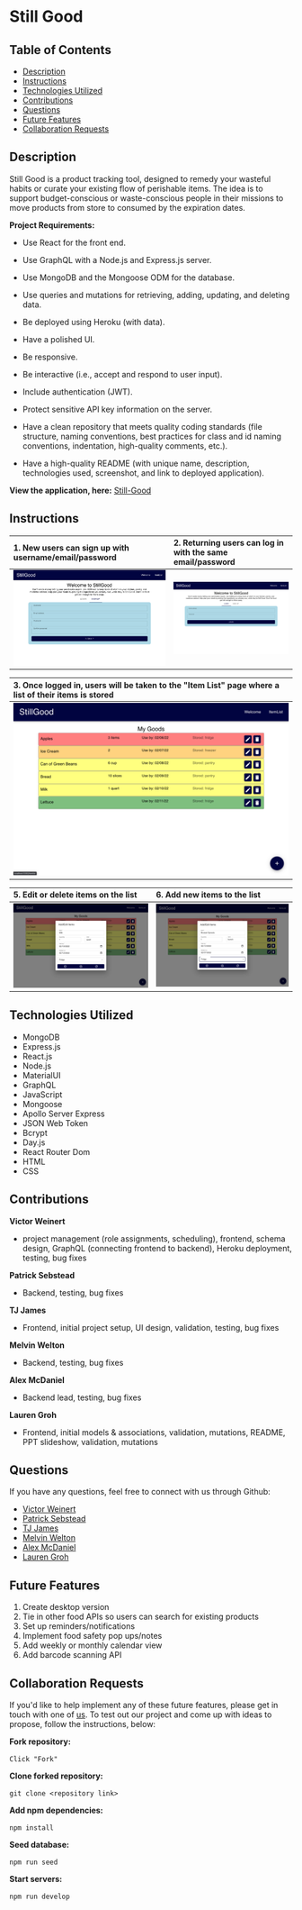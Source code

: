 # Still Good

## Table of Contents 
* [Description](#description)
* [Instructions](#instructions)
* [Technologies Utilized](#technologies-utilized)
* [Contributions](#contributions)
* [Questions](#questions)
* [Future Features](#future-features)
* [Collaboration Requests](#collaboration-requests)

## Description

Still Good is a product tracking tool, designed to remedy your wasteful habits or curate your existing flow of perishable items. The idea is to support budget-conscious or waste-conscious people in their missions to move products from store to consumed by the expiration dates.

**Project Requirements:**
* Use React for the front end.

* Use GraphQL with a Node.js and Express.js server.

* Use MongoDB and the Mongoose ODM for the database.

* Use queries and mutations for retrieving, adding, updating, and deleting data.

* Be deployed using Heroku (with data).

* Have a polished UI.

* Be responsive.

* Be interactive (i.e., accept and respond to user input).

* Include authentication (JWT).

* Protect sensitive API key information on the server.

* Have a clean repository that meets quality coding standards (file structure, naming conventions, best practices for class and id naming conventions, indentation, high-quality comments, etc.).

* Have a high-quality README (with unique name, description, technologies used, screenshot, and link to deployed application).

**View the application, here:** [Still-Good](https://pacific-bayou-24755.herokuapp.com/)

## Instructions 

| 1. New users can sign up with username/email/password | 2. Returning users can log in with the same email/password |
| :-- | :-- |
| ![Still Good - sign up](./assets/signup-screenshot-1.png "signup") | ![Still good - log in](./assets/login-screenshot-2.png "login") |

| 3. Once logged in, users will be taken to the "Item List" page where a list of their items is stored |
| :-- |
| ![Still Good - view item list](./assets/item-list-screenshot-3.png "view-item-list") |

|5. Edit or delete items on the list | 6. Add new items to the list |
| :-- | :-- |
| ![Still Good - edit or delete item](./assets/edit-item-screenshot-4.png "edit-delete-items") | ![Still Good - add new item](./assets/add-item-screenshot-5.png "add-item") |

## Technologies Utilized
 
 * MongoDB
 * Express.js
 * React.js
 * Node.js
 * MaterialUI
 * GraphQL
 * JavaScript
 * Mongoose
 * Apollo Server Express
 * JSON Web Token
 * Bcrypt
 * Day.js
 * React Router Dom
 * HTML
 * CSS

## Contributions

**Victor Weinert** 
- project management (role assignments, scheduling), frontend, schema design, GraphQL (connecting frontend to backend), Heroku deployment, testing, bug fixes

**Patrick Sebstead** 
- Backend, testing, bug fixes

**TJ James**
- Frontend, initial project setup, UI design, validation, testing, bug fixes

**Melvin Welton** 
- Backend, testing, bug fixes

**Alex McDaniel** 
- Backend lead, testing, bug fixes

**Lauren Groh** 
- Frontend, initial models & associations, validation, mutations, README, PPT slideshow, validation, mutations

## Questions

If you have any questions, feel free to connect with us through Github: 

* [Victor Weinert](https://github.com/vw0389)
* [Patrick Sebstead](https://github.com/RaiderNationBuilder)
* [TJ James](https://github.com/jamestw13)
* [Melvin Welton](https://github.com/melwel74)
* [Alex McDaniel](https://github.com/alexm1937)
* [Lauren Groh](https://github.com/GrohTech)

## Future Features
1. Create desktop version
2. Tie in other food APIs so users can search for existing products
3. Set up reminders/notifications
4. Implement food safety pop ups/notes
5. Add weekly or monthly calendar view
6. Add barcode scanning API

## Collaboration Requests

If you'd like to help implement any of these future features, please get in touch with one of [us](#contributions). 
To test out our project and come up with ideas to propose, follow the instructions, below:  

**Fork repository:**  
```
Click "Fork"
```

**Clone forked repository:**
```
git clone <repository link>
```

**Add npm dependencies:**
```
npm install
```
**Seed database:**
```
npm run seed
```
**Start servers:**
```
npm run develop
```
